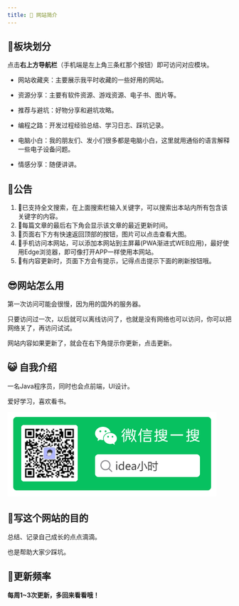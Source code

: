 ```yaml
---
title: 🌄 网站简介
---
```


## :rocket:板块划分

点击**右上方导航栏**（手机端是左上角三条杠那个按钮）即可访问对应模块。

- 网站收藏夹：主要展示我平时收藏的一些好用的网站。

- 资源分享：主要有软件资源、游戏资源、电子书、图片等。

- 推荐与避坑：好物分享和避坑攻略。

- 编程之路：开发过程经验总结、学习日志、踩坑记录。
- 电脑小白：我的朋友们、发小们很多都是电脑小白，这里就用通俗的语言解释一些电子设备问题。
- 情感分享：随便讲讲。

## 🧊公告

1. 🎉已支持全文搜索，在上面搜索栏输入关键字，可以搜索出本站内所有包含该关键字的内容。
2. 🥇每篇文章的最后右下角会显示该文章的最近更新时间。
3. 🎁页面右下方有快速返回顶部的按钮，图片可以点击查看大图。
4. 🍭手机访问本网站，可以添加本网站到主屏幕(PWA渐进式WEB应用)，最好使用Edge浏览器，即可像打开APP一样使用本网站。
6. 📢有内容更新时，页面下方会有提示，记得点击提示下面的刷新按钮哦。

## 😎网站怎么用

第一次访问可能会很慢，因为用的国外的服务器。

只要访问过一次，以后就可以离线访问了，也就是没有网络也可以访问，你可以把网络关了，再访问试试。

网站内容如果更新了，就会在右下角提示你更新，点击更新。

## :smiley_cat: 自我介绍

一名Java程序员，同时也会点前端，UI设计。

爱好学习，喜欢看书。

![qrCode](./.vuepress/public/images/qrcode.png)



## :bear:写这个网站的目的

总结、记录自己成长的点点滴滴。

也是帮助大家少踩坑。

## 🍥更新频率

**每周1~3次更新，多回来看看哦！**

